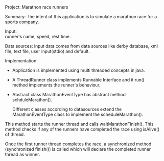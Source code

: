 Project: Marathon race runners

Summary:
 The intent of this application is to simulate a marathon race for a sports company.

Input:  
runner's name, speed, rest time.

Data sources: 
input data comes from data sources like derby database, xml file, text file, user input(stdio) and default.

Implementation:

- Application is implemented using multi threaded concepts in java.
- A ThreadRunner class implements Runnable Interface and it run() method implements the runner's behaviour.
- Abstract class MarathonEventType has abstract method schduleMarathon().

  Different classes according to datasources extend the MarathonEventType class to implement the   scheduleMarathon().

 This method starts the runner thread and calls waitMarathonFinish(). This method checks if any of the runners have completed the race using isAlive() of thread.
 
 Once the first runner thread completes the race, a synchronized method (synchronized finish()) is called which will declare the completed runner thread as winner.
